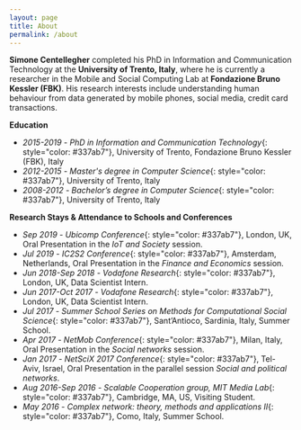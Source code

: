 ```yaml
---
layout: page
title: About
permalink: /about
---
```


**Simone Centellegher** completed his PhD in Information and Communication Technology at the **University of Trento, Italy**, where he is currently a researcher in the Mobile and Social Computing Lab at **Fondazione Bruno Kessler (FBK)**. His research interests include understanding human behaviour from data generated by mobile phones, social media, credit card transactions.


**Education**
* *2015-2019 -* *PhD in Information and Communication Technology*{: style="color: #337ab7"}, University of Trento, Fondazione Bruno Kessler (FBK), Italy
* *2012-2015 -* *Master's degree in Computer Science*{: style="color: #337ab7"}, University of Trento, Italy
* *2008-2012 -* *Bachelor’s degree in Computer Science*{: style="color: #337ab7"}, University of Trento, Italy 

**Research Stays & Attendance to Schools and Conferences**
* *Sep 2019 -* *Ubicomp Conference*{: style="color: #337ab7"}, London, UK, Oral Presentation in the *IoT and Society* session.
* *Jul 2019 -* *IC2S2 Conference*{: style="color: #337ab7"}, Amsterdam, Netherlands, Oral Presentation in the *Finance and Economics* session.
* *Jun 2018-Sep 2018 -* *Vodafone Research*{: style="color: #337ab7"}, London, UK, Data Scientist Intern.
* *Jun 2017-Oct 2017 -* *Vodafone Research*{: style="color: #337ab7"}, London, UK, Data Scientist Intern.
* *Jul 2017 -* *Summer School Series on Methods for Computational Social Science*{: style="color: #337ab7"}, Sant’Antioco, Sardinia, Italy, Summer School.
* *Apr 2017 -* *NetMob Conference*{: style="color: #337ab7"}, Milan, Italy, Oral Presentation in the *Social networks* session.  
* *Jan 2017 -* *NetSciX 2017 Conference*{: style="color: #337ab7"}, Tel-Aviv, Israel, Oral Presentation in the parallel session *Social and political networks*.  
* *Aug 2016-Sep 2016 -* *Scalable Cooperation group, MIT Media Lab*{: style="color: #337ab7"}, Cambridge, MA, US, Visiting Student.
* *May 2016 -* *Complex network: theory, methods and applications II*{: style="color: #337ab7"}, Como, Italy, Summer School.
